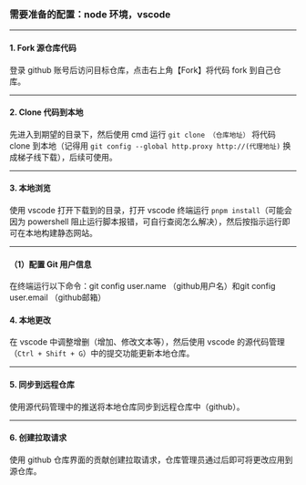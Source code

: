 ### 需要准备的配置：node 环境，vscode

---

#### 1. **Fork 源仓库代码**

登录 github 账号后访问目标仓库，点击右上角【Fork】将代码 fork 到自己仓库。

---

#### 2. **Clone 代码到本地**

先进入到期望的目录下，然后使用 cmd 运行 `git clone （仓库地址）` 将代码 clone 到本地（记得用 `git config --global http.proxy http://(代理地址)` 换成梯子线下载），后续可使用。

---

#### 3. **本地浏览**

使用 vscode 打开下载到的目录，打开 vscode 终端运行 `pnpm install`（可能会因为 powershell 阻止运行脚本报错，可自行查阅怎么解决），然后按指示运行即可在本地构建静态网站。

---

#### （1）配置 Git 用户信息

在终端运行以下命令：git config user.name （github用户名）和git config user.email （github邮箱）

#### 4. **本地更改**

在 vscode 中调整增删（增加、修改文本等），然后使用 vscode 的源代码管理（`Ctrl + Shift + G`）中的提交功能更新本地仓库。

---

#### 5. **同步到远程仓库**

使用源代码管理中的推送将本地仓库同步到远程仓库中（github）。

---

#### 6. **创建拉取请求**

使用 github 仓库界面的贡献创建拉取请求，仓库管理员通过后即可将更改应用到源仓库。